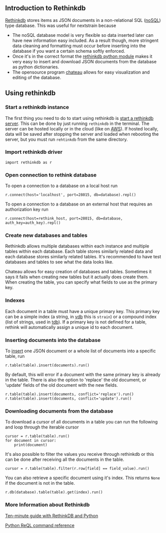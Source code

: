 ## Introduction to Rethinkdb

[Rethinkdb](https://www.rethinkdb.com/) stores items as JSON documents in a non-relational
SQL ([noSQL](https://en.wikipedia.org/wiki/NoSQL)) type database. This was useful for
nextstrain because

* The noSQL database model is very flexible so data inserted later can have new
information easy included. As a result though, more stringent data cleaning and formatting
must occur before inserting into the database if you want a certain schema softly enforced.
* Once it's in the correct format the [rethinkdb python module](https://www.rethinkdb.com/docs/guide/python/)
makes it very easy to insert and download JSON documents from the database as python
dictionaries.
* The opensource program [chateau](https://github.com/neumino/chateau) allows for easy
visualization and editing of the database.

## Using rethinkdb

### Start a rethinkdb instance
The first thing you need to do to start using rethinkdb is [start a rethinkdb server](https://rethinkdb.com/docs/start-a-server/).
This can be done by just running `rethinkdb` in the terminal. The server can be hosted locally
or in the cloud (like on [AWS](https://rethinkdb.com/docs/paas/#deploying-on-aws)). If hosted
locally, data will be saved after stopping the server and loaded when rebooting the server, but you must run `rehtinkdb` from the same directory.

### Import rethinkdb driver
```
import rethinkdb as r
```

### Open connection to rethink database
To open a connection to a database on a local host run
```
r.connect(host='localhost', port=28015, db=database).repl()
```
To open a connection to a database on an external host that requires an authorization key run
```
r.connect(host=rethink_host, port=28015, db=database, auth_key=auth_key).repl()
```

### Create new databases and tables
Rethinkdb allows multiple databases within each instance and multiple tables within each
database. Each table stores similarly related data and each database stores similarly related
tables. It's recommended to have test databases and tables to see what the data looks like.

Chateau allows for easy creation of databases and tables. Sometimes it says it fails when
creating new tables but it actually does create them. When creating the table, you can specify
what fields to use as the primary key.

### Indexes
Each document in a table must have a unique primary key. This primary key can be a simple
index (a string, in [vdb](vdb) this is `strain`) or a compound index (list of strings,
used in [tdb](tdb)). If a primary key is not defined for a table, rethink will automatically
assign a unique id to each document.

### Inserting documents into the database
To [insert](https://rethinkdb.com/api/python/insert/) one JSON document or a whole list
of documents into a specific table, run
```
r.table(table).insert(documents).run()
```
By default, this will error if a document with the same primary key is already in the table.
There is also the option to 'replace' the old document, or 'update' fields of the old document
with the new fields.
```
r.table(table).insert(documents, conflict='replace').run()
r.table(table).insert(documents, conflict='update').run()
```
### Downloading documents from the database
To download a cursor of all documents in a table you can run the following and loop
through the iterable cursor
```
cursor = r.table(table).run()
for document in cursor:
    print(document)
```
It's also possible to filter the values you receive through rethinkdb or this can be done
after receiving all the documents in the table.
```
cursor = r.table(table).filter(r.row[field] == field_value).run()
```
You can also retrieve a specific document using it's index. This returns `None` if the document
is not in the table.
```
r.db(database).table(table).get(index).run()
```

### More Information about Rethinkdb
[Ten-minute guide with RethinkDB and Python](https://www.rethinkdb.com/docs/guide/python/)

[Python ReQL command reference](https://www.rethinkdb.com/api/python/)
